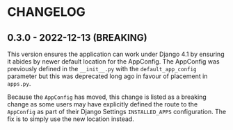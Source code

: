 CHANGELOG
=========

0.3.0 - 2022-12-13 (BREAKING)
-----------------------------

This version ensures the application can work under Django 4.1 by ensuring it
abides by newer default location for the AppConfig. The AppConfig was
previously defined in the `__init__.py` with the `default_app_config` parameter
but this was deprecated long ago in favour of placement in `apps.py`.

Because the `AppConfig` has moved, this change is listed as a breaking change
as some users may have explicitly defined the route to the `AppConfig` as part
of their Django Settings `INSTALLED_APPS` configuration. The fix is to simply
use the new location instead.
